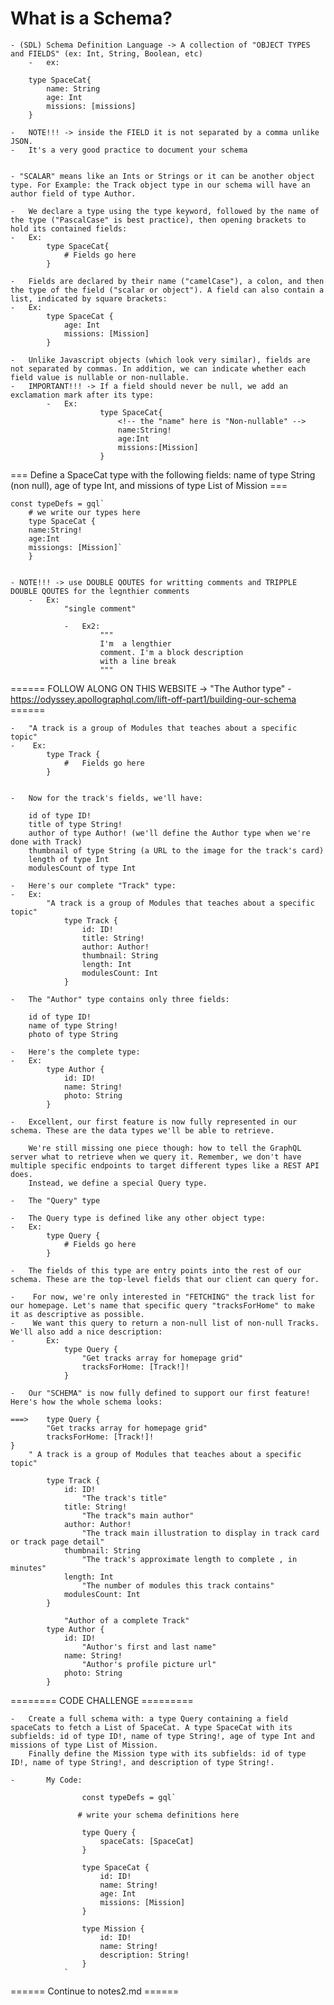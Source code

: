 # What is a Schema?

    - (SDL) Schema Definition Language -> A collection of "OBJECT TYPES and FIELDS" (ex: Int, String, Boolean, etc)
        -   ex:

        type SpaceCat{
            name: String
            age: Int
            missions: [missions]
        }

    -   NOTE!!! -> inside the FIELD it is not separated by a comma unlike JSON.
    -   It's a very good practice to document your schema


    - "SCALAR" means like an Ints or Strings or it can be another object type. For Example: the Track object type in our schema will have an author field of type Author.

    -   We declare a type using the type keyword, followed by the name of the type ("PascalCase" is best practice), then opening brackets to hold its contained fields:
    -   Ex:
            type SpaceCat{
                # Fields go here
            }

    -   Fields are declared by their name ("camelCase"), a colon, and then the type of the field ("scalar or object"). A field can also contain a list, indicated by square brackets:
    -   Ex:
            type SpaceCat {
                age: Int
                missions: [Mission]
            }

    -   Unlike Javascript objects (which look very similar), fields are not separated by commas. In addition, we can indicate whether each field value is nullable or non-nullable.
    -   IMPORTANT!!! -> If a field should never be null, we add an exclamation mark after its type:
            -   Ex:
                        type SpaceCat{
                            <!-- the "name" here is "Non-nullable" -->
                            name:String!
                            age:Int
                            missions:[Mission]
                        }

=== Define a SpaceCat type with the following fields: name of type String (non null), age of type Int, and missions of type List of Mission ===

    const typeDefs = gql`
        # we write our types here
        type SpaceCat {
        name:String!
        age:Int
        missiongs: [Mission]`
        }


    - NOTE!!! -> use DOUBLE QOUTES for writting comments and TRIPPLE DOUBLE QOUTES for the legnthier comments
        -   Ex:
                "single comment"

                -   Ex2:
                        """
                        I'm  a lengthier
                        comment. I'm a block description
                        with a line break
                        """

====== FOLLOW ALONG ON THIS WEBSITE -> "The Author type" - https://odyssey.apollographql.com/lift-off-part1/building-our-schema ======

    -   "A track is a group of Modules that teaches about a specific topic"
    -    Ex:
            type Track {
                #   Fields go here
            }


    -   Now for the track's fields, we'll have:

        id of type ID!
        title of type String!
        author of type Author! (we'll define the Author type when we're done with Track)
        thumbnail of type String (a URL to the image for the track's card)
        length of type Int
        modulesCount of type Int

    -   Here's our complete "Track" type:
    -   Ex:
            "A track is a group of Modules that teaches about a specific topic"
                type Track {
                    id: ID!
                    title: String!
                    author: Author!
                    thumbnail: String
                    length: Int
                    modulesCount: Int
                }

    -   The "Author" type contains only three fields:

        id of type ID!
        name of type String!
        photo of type String

    -   Here's the complete type:
    -   Ex:
            type Author {
                id: ID!
                name: String!
                photo: String
            }

    -   Excellent, our first feature is now fully represented in our schema. These are the data types we'll be able to retrieve.

        We're still missing one piece though: how to tell the GraphQL server what to retrieve when we query it. Remember, we don't have multiple specific endpoints to target different types like a REST API does.
        Instead, we define a special Query type.

    -   The "Query" type

    -   The Query type is defined like any other object type:
    -   Ex:
            type Query {
                # Fields go here
            }

    -   The fields of this type are entry points into the rest of our schema. These are the top-level fields that our client can query for.

    -    For now, we're only interested in "FETCHING" the track list for our homepage. Let's name that specific query "tracksForHome" to make it as descriptive as possible.
    -    We want this query to return a non-null list of non-null Tracks. We'll also add a nice description:
    -       Ex:
                type Query {
                    "Get tracks array for homepage grid"
                    tracksForHome: [Track!]!
                }

    -   Our "SCHEMA" is now fully defined to support our first feature! Here's how the whole schema looks:

    ===>    type Query {
            "Get tracks array for homepage grid"
            tracksForHome: [Track!]!
    }
        " A track is a group of Modules that teaches about a specific topic"

            type Track {
                id: ID!
                    "The track's title"
                title: String!
                    "The track"s main author"
                author: Author!
                    "The track main illustration to display in track card or track page detail"
                thumbnail: String
                    "The track's approximate length to complete , in minutes"
                length: Int
                    "The number of modules this track contains"
                modulesCount: Int
            }

                "Author of a complete Track"
            type Author {
                id: ID!
                    "Author's first and last name"
                name: String!
                    "Author's profile picture url"
                photo: String
            }

======== CODE CHALLENGE =========

    -   Create a full schema with: a type Query containing a field spaceCats to fetch a List of SpaceCat. A type SpaceCat with its subfields: id of type ID!, name of type String!, age of type Int and missions of type List of Mission.
        Finally define the Mission type with its subfields: id of type ID!, name of type String!, and description of type String!.

    -       My Code:

                    const typeDefs = gql`

                   # write your schema definitions here

                    type Query {
                        spaceCats: [SpaceCat]
                    }

                    type SpaceCat {
                        id: ID!
                        name: String!
                        age: Int
                        missions: [Mission]
                    }

                    type Mission {
                        id: ID!
                        name: String!
                        description: String!
                    }
                `

====== Continue to notes2.md ======
